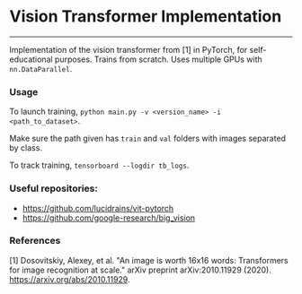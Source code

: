 # Vision Transformer Implementation
***

Implementation of the vision transformer from [1] in PyTorch,
for self-educational purposes. Trains from scratch. Uses
multiple GPUs with `nn.DataParallel`.

### Usage

To launch training,
`python main.py -v <version_name> -i <path_to_dataset>`.

Make sure the path given has `train` and `val` folders with images separated by class.

To track training, `tensorboard --logdir tb_logs`.

### Useful repositories:

- https://github.com/lucidrains/vit-pytorch
- https://github.com/google-research/big_vision


### References

[1] Dosovitskiy, Alexey, et al. "An image is worth 16x16 words: Transformers for image recognition at scale." arXiv
preprint arXiv:2010.11929 (2020). https://arxiv.org/abs/2010.11929.
